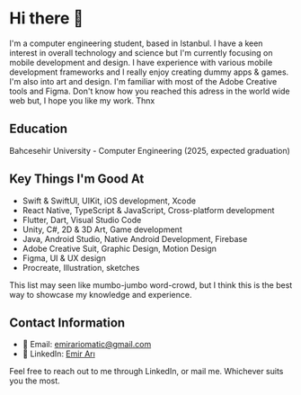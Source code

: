 # Hi there 👾

I'm a computer engineering student, based in Istanbul. I have a keen interest in overall technology and science but I'm currently focusing on mobile development and design. I have experience with various mobile development frameworks and I really enjoy creating dummy apps & games. I'm also into art and design. I'm familiar with most of the Adobe Creative tools and Figma. Don't know how you reached this adress in the world wide web but, I hope you like my work. Thnx

## Education

Bahcesehir University - Computer Engineering (2025, expected graduation)

## Key Things I'm Good At

- Swift & SwiftUI, UIKit, iOS development, Xcode
- React Native, TypeScript & JavaScript, Cross-platform development
- Flutter, Dart, Visual Studio Code
- Unity, C#, 2D & 3D Art, Game development
- Java, Android Studio, Native Android Development, Firebase
- Adobe Creative Suit, Graphic Design, Motion Design
- Figma, UI & UX design
- Procreate, Illustration, sketches

This list may seen like mumbo-jumbo word-crowd, but I think this is the best way to showcase my knowledge and experience.

## Contact Information

- 📧 Email: emirariomatic@gmail.com
- 💼 LinkedIn: [Emir Arı](https://www.linkedin.com/in/emirari/)

Feel free to reach out to me through LinkedIn, or mail me. Whichever suits you the most.
